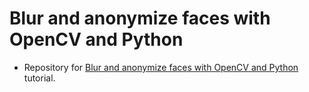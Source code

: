 # Blur and anonymize faces with OpenCV and Python
- Repository for [Blur and anonymize faces with OpenCV and Python](https://www.pyimagesearch.com/2020/04/06/blur-and-anonymize-faces-with-opencv-and-python/) tutorial.
